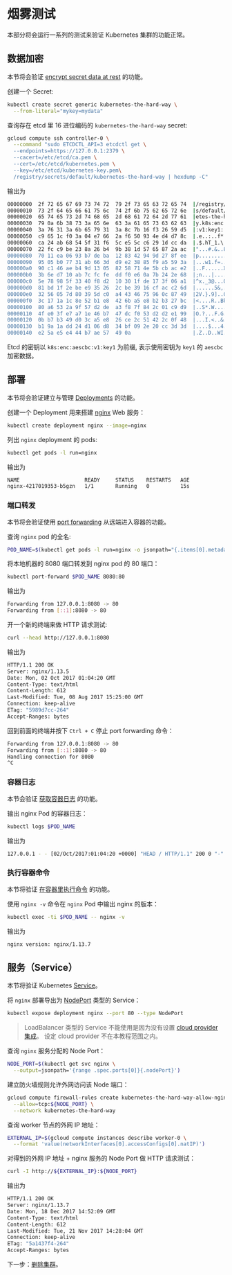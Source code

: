 # 烟雾测试

本部分将会运行一系列的测试来验证 Kubernetes 集群的功能正常。

## 数据加密

本节将会验证 [encrypt secret data at rest](https://kubernetes.io/docs/tasks/administer-cluster/encrypt-data/#verifying-that-data-is-encrypted) 的功能。

创建一个 Secret:

```sh
kubectl create secret generic kubernetes-the-hard-way \
  --from-literal="mykey=mydata"
```

查询存在 etcd 里 16 进位编码的 `kubernetes-the-hard-way` secret:

```sh
gcloud compute ssh controller-0 \
  --command "sudo ETCDCTL_API=3 etcdctl get \
  --endpoints=https://127.0.0.1:2379 \
  --cacert=/etc/etcd/ca.pem \
  --cert=/etc/etcd/kubernetes.pem \
  --key=/etc/etcd/kubernetes-key.pem\
  /registry/secrets/default/kubernetes-the-hard-way | hexdump -C"
```

输出为

```sh
00000000  2f 72 65 67 69 73 74 72  79 2f 73 65 63 72 65 74  |/registry/secret|
00000010  73 2f 64 65 66 61 75 6c  74 2f 6b 75 62 65 72 6e  |s/default/kubern|
00000020  65 74 65 73 2d 74 68 65  2d 68 61 72 64 2d 77 61  |etes-the-hard-wa|
00000030  79 0a 6b 38 73 3a 65 6e  63 3a 61 65 73 63 62 63  |y.k8s:enc:aescbc|
00000040  3a 76 31 3a 6b 65 79 31  3a 8c 7b 16 f3 26 59 d5  |:v1:key1:.{..&Y.|
00000050  c9 65 1c f0 3a 04 e7 66  2a f6 50 93 4e d4 d7 8c  |.e..:..f*.P.N...|
00000060  ca 24 ab 68 54 5f 31 f6  5c e5 5c c6 29 1d cc da  |.$.hT_1.\.\.)...|
00000070  22 fc c9 be 23 8a 26 b4  9b 38 1d 57 65 87 2a ac  |"...#.&..8.We.*.|
00000080  70 11 ea 06 93 b7 de ba  12 83 42 94 9d 27 8f ee  |p.........B..'..|
00000090  95 05 b0 77 31 ab 66 3d  d9 e2 38 85 f9 a5 59 3a  |...w1.f=..8...Y:|
000000a0  90 c1 46 ae b4 9d 13 05  82 58 71 4e 5b cb ac e2  |..F......XqN[...|
000000b0  3b 6e d7 10 ab 7c fc fe  dd f0 e6 0a 7b 24 2e 68  |;n...|......{$.h|
000000c0  5e 78 98 5f 33 40 f8 d2  10 30 1f de 17 3f 06 a1  |^x._3@...0...?..|
000000d0  81 bd 1f 2e be e9 35 26  2c be 39 16 cf ac c2 6d  |......5&,.9....m|
000000e0  32 56 05 7d 80 39 5d c0  a4 43 46 75 96 0c 87 49  |2V.}.9]..CFu...I|
000000f0  3c 17 1a 1c 8e 52 b1 e8  42 6b a5 e8 b2 b3 27 bc  |<....R..Bk....'.|
00000100  80 a6 53 2a 9f 57 d2 de  a3 f8 7f 84 2c 01 c9 d9  |..S*.W......,...|
00000110  4f e0 3f e7 a7 1e 46 b7  47 dc f0 53 d2 d2 e1 99  |O.?...F.G..S....|
00000120  0b b7 b3 49 d0 3c a5 e8  26 ce 2c 51 42 2c 0f 48  |...I.<..&.,QB,.H|
00000130  b1 9a 1a dd 24 d1 06 d8  34 bf 09 2e 20 cc 3d 3d  |....$...4... .==|
00000140  e2 5a e5 e4 44 b7 ae 57  49 0a                    |.Z..D..WI.|
```

Etcd 的密钥以 `k8s:enc:aescbc:v1:key1` 为前缀, 表示使用密钥为 `key1` 的 `aescbc` 加密数据。

## 部署

本节将会验证建立与管理 [Deployments](https://kubernetes.io/docs/concepts/workloads/controllers/deployment/) 的功能。

创建一个 Deployment 用来搭建 [nginx](https://nginx.org/en/) Web 服务：

```sh
kubectl create deployment nginx --image=nginx
```

列出 `nginx` deployment 的 pods:

```sh
kubectl get pods -l run=nginx
```

输出为

```sh
NAME                     READY     STATUS    RESTARTS   AGE
nginx-4217019353-b5gzn   1/1       Running   0          15s
```

### 端口转发

本节将会验证使用 [port forwarding](https://kubernetes.io/docs/tasks/access-application-cluster/port-forward-access-application-cluster/) 从远端进入容器的功能。

查询 `nginx` pod 的全名:

```sh
POD_NAME=$(kubectl get pods -l run=nginx -o jsonpath="{.items[0].metadata.name}")
```

将本地机器的 8080 端口转发到 nginx pod 的 80 端口：

```sh
kubectl port-forward $POD_NAME 8080:80
```

输出为

```sh
Forwarding from 127.0.0.1:8080 -> 80
Forwarding from [::1]:8080 -> 80
```

开一个新的终端来做 HTTP 请求测试:

```sh
curl --head http://127.0.0.1:8080
```

输出为

```sh
HTTP/1.1 200 OK
Server: nginx/1.13.5
Date: Mon, 02 Oct 2017 01:04:20 GMT
Content-Type: text/html
Content-Length: 612
Last-Modified: Tue, 08 Aug 2017 15:25:00 GMT
Connection: keep-alive
ETag: "5989d7cc-264"
Accept-Ranges: bytes
```

回到前面的终端并按下 `Ctrl + C` 停止 port forwarding 命令：

```sh
Forwarding from 127.0.0.1:8080 -> 80
Forwarding from [::1]:8080 -> 80
Handling connection for 8080
^C
```

### 容器日志

本节会验证 [获取容器日志](https://kubernetes.io/docs/concepts/cluster-administration/logging/) 的功能。

输出 nginx Pod 的容器日志：

```sh
kubectl logs $POD_NAME
```

输出为

```sh
127.0.0.1 - - [02/Oct/2017:01:04:20 +0000] "HEAD / HTTP/1.1" 200 0 "-" "curl/7.54.0" "-"
```

### 执行容器命令

本节将验证 [在容器里执行命令](https://kubernetes.io/docs/tasks/debug-application-cluster/get-shell-running-container/#running-individual-commands-in-a-container) 的功能。

使用 `nginx -v` 命令在 `nginx` Pod 中输出 nginx 的版本：

```sh
kubectl exec -ti $POD_NAME -- nginx -v
```

输出为

```sh
nginx version: nginx/1.13.7
```

## 服务（Service）

本节将验证 Kubernetes [Service](https://kubernetes.io/docs/concepts/services-networking/service/)。

将 `nginx` 部署导出为 [NodePort](https://kubernetes.io/docs/concepts/services-networking/service/#type-nodeport) 类型的 Service：

```sh
kubectl expose deployment nginx --port 80 --type NodePort
```

> LoadBalancer 类型的 Service 不能使用是因为没有设置 [cloud provider 集成](https://kubernetes.io/docs/setup/#production-environment)。 设定 cloud provider 不在本教程范围之内。

查询 `nginx` 服务分配的 Node Port：

```sh
NODE_PORT=$(kubectl get svc nginx \
  --output=jsonpath='{range .spec.ports[0]}{.nodePort}')
```

建立防火墙规则允许外网访问该 Node 端口：

```sh
gcloud compute firewall-rules create kubernetes-the-hard-way-allow-nginx-service \
  --allow=tcp:${NODE_PORT} \
  --network kubernetes-the-hard-way
```

查询 worker 节点的外网 IP 地址：

```sh
EXTERNAL_IP=$(gcloud compute instances describe worker-0 \
  --format 'value(networkInterfaces[0].accessConfigs[0].natIP)')
```

对得到的外网 IP 地址 + nginx 服务的 Node Port 做 HTTP 请求测试：

```sh
curl -I http://${EXTERNAL_IP}:${NODE_PORT}
```

输出为


```sh
HTTP/1.1 200 OK
Server: nginx/1.13.7
Date: Mon, 18 Dec 2017 14:52:09 GMT
Content-Type: text/html
Content-Length: 612
Last-Modified: Tue, 21 Nov 2017 14:28:04 GMT
Connection: keep-alive
ETag: "5a1437f4-264"
Accept-Ranges: bytes
```

下一步：[删除集群](14-cleanup.md)。
